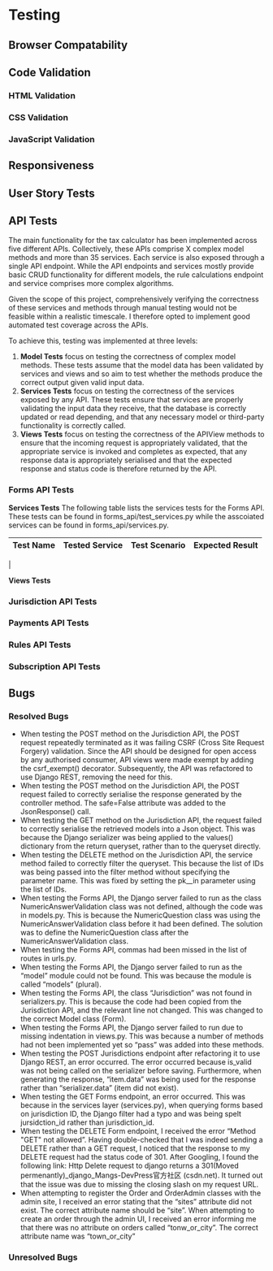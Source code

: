 # Testing

## Browser Compatability

## Code Validation

### HTML Validation

### CSS Validation

### JavaScript Validation

## Responsiveness

## User Story Tests

## API Tests

The main functionality for the tax calculator has been implemented across five different APIs. Collectively, these APIs comprise X complex model methods and more than 35 services. Each service is also exposed through a single API endpoint. While the API endpoints and services mostly provide basic CRUD functionality for different models, the rule calculations endpoint and service comprises more complex algorithms.

Given the scope of this project, comprehensively verifying the correctness of these services and methods through manual testing would not be feasible within a realistic timescale. I therefore opted to implement good automated test coverage across the APIs. 

To achieve this, testing was implemented at three levels:

1. **Model Tests** focus on testing the correctness of complex model methods. These tests assume that the model data has been validated by services and views and so aim to test whether the methods produce the correct output given valid input data.
2. **Services Tests** focus on testing the correctness of the services exposed by any API. These tests ensure that services are properly validating the input data they receive, that the database is correctly updated or read depending, and that any necessary model or third-party functionality is correctly called.
3. **Views Tests** focus on testing the correctness of the APIView methods to ensure that the incoming request is appropriately validated, that the appropriate service is invoked and completes as expected, that any response data is appropriately serialised and that the expected response and status code is therefore returned by the API.

### Forms API Tests ###

**Services Tests**
The following table lists the services tests for the Forms API. These tests can be found in forms_api/test_services.py while the asscoiated services can be found in forms_api/services.py.

| Test Name | Tested Service | Test Scenario | Expected Result |
| --------- | -------------- | ------------- | --------------- |
| 

**Views Tests**

### Jurisdiction API Tests ###

### Payments API Tests ###

### Rules API Tests ###

### Subscription API Tests ###

## Bugs

### Resolved Bugs
- When testing the POST method on the Jurisdiction API, the POST request repeatedly terminated as it was failing CSRF (Cross Site Request Forgery) validation. Since the API should be designed for open access by any authorised consumer, API views were made exempt by adding the csrf_exempt() decorator. Subsequently, the API was refactored to use Django REST, removing the need for this.
- When testing the POST method on the Jurisdiction API, the POST request failed to correctly serialise the response generated by the controller method. The safe=False attribute was added to the JsonResponse() call.
- When testing the GET method on the Jurisdiction API, the request failed to correctly serialise the retrieved models into a Json object. This was because the Django serializer was being applied to the values() dictionary from the return queryset, rather than to the queryset directly.
- When testing the DELETE method on the Jurisdiction API, the service method failed to correctly filter the queryset. This because the list of IDs was being passed into the filter method without specifying the parameter name. This was fixed by setting the pk__in parameter using the list of IDs.
- When testing the Forms API, the Django server failed to run as the class NumericAnswerValidation class was not defined, although the code was in models.py. This is because the NumericQuestion class was using the NumericAnswerValidation class before it had been defined. The solution was to define the NumericQuestion class after the NumericAnswerValidation class.
- When testing the Forms API, commas had been missed in the list of routes in urls.py.
- When testing the Forms API, the Django server failed to run as the “model” module could not be found. This was because the module is called “models” (plural).
- When testing the Forms API, the class “Jurisdiction” was not found in serializers.py. This is because the code had been copied from the Jurisdiction API, and the relevant line not changed. This was changed to the correct Model class (Form).
- When testing the Forms API, the Django server failed to run due to missing indentation in views.py. This was because a number of methods had not been implemented yet so “pass” was added into these methods.
- When testing the POST Jurisdictions endpoint after refactoring it to use Django REST, an error occurred. The error occurred because is_valid was not being called on the serializer before saving. Furthermore, when generating the response, “item.data” was being used for the response rather than “serializer.data” (item did not exist).
- When testing the GET Forms endpoint, an error occurred. This was because in the services layer (services.py), when querying forms based on jurisdiction ID, the Django filter had a typo and was being spelt jursidction_id rather than jurisdiction_id.
- When testing the DELETE Form endpoint, I received the error “Method \"GET\" not allowed”. Having double-checked that I was indeed sending a DELETE rather than a GET request, I noticed that the response to my DELETE request had the status code of 301. After Googling, I found the following link: Http Delete request to django returns a 301(Moved permenantly)_django_Mangs-DevPress官方社区 (csdn.net). It turned out that the issue was due to missing the closing slash on my request URL.
- When attempting to register the Order and OrderAdmin classes with the admin site, I received an error stating that the “sites” attribute did not exist. The correct attribute name should be “site”.
When attempting to create an order through the admin UI, I received an error informing me that there was no attribute on orders called “tonw_or_city”. The correct attribute name was “town_or_city”

### Unresolved Bugs
